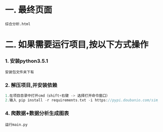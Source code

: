 # 一. 最终页面
```
综合分析.html
```

# 二. 如果需要运行项目,按以下方式操作
### 1. 安装python3.5.1
```
安装包文件夹下有
```

### 2. 解压项目,并安装依赖

```c
1.在项目目录中打开cmd（shift+右键 -> 选择打开命令窗口）
2.输入 pip install -r requirements.txt -i https://pypi.doubanio.com/simple/
```


### 4. 爬数据+数据分析生成图表
```
运行main.py
```


